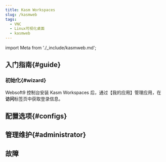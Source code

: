```yaml
---
title: Kasm Workspaces
slug: /kasmweb
tags:
  - VNC
  - Linux可视化桌面
  - kasmweb
---
```


import Meta from './_include/kasmweb.md';

<Meta name="meta" />

## 入门指南{#guide}

### 初始化{#wizard}

Websoft9 控制台安装 Kasm Workspaces 后，通过【我的应用】管理应用，在**访问**标签页中获取登录信息。  


## 配置选项{#configs}


## 管理维护{#administrator}


## 故障

